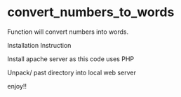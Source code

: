 # convert_numbers_to_words

Function will convert numbers into words. 

Installation Instruction

Install apache server as this code uses PHP

Unpack/ past directory into local web server

enjoy!!
